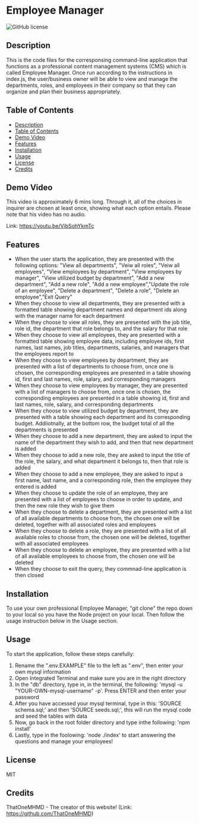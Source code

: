 # Employee Manager

![GitHub license](https://img.shields.io/badge/license-MIT-blue.svg)

## Description

This is the code files for the corresponsing command-line application that functions as a professional content management systems (CMS) which is called Employee Manager. Once run according to the instructions in index.js, the user/business owner will be able to view and manage the departments, roles, and employees in their company so that they can organize and plan their business appropriately.

## Table of Contents

- [Description](#description)
- [Table of Contents](#table-of-contents)
- [Demo Video](#demo-video)
- [Features](#features)
- [Installation](#installation)
- [Usage](#usage)
- [License](#license)
- [Credits](#credits)

## Demo Video

This video is approximately 6 mins long. Through it, all of the choices in inquirer are chosen at least once, showing what each option entails. Please note that his video has no audio.

Link: https://youtu.be/VibSohYkmTc

## Features

- When the user starts the application, they are presented with the following options: "View all departments", "Veiw all roles", "Veiw all employees", "View employees by department", "View employees by manager", "View utilized budget by department", "Add a new department", "Add a new role", "Add a new employee","Update the role of an employee", "Delete a department", "Delete a role", "Delete an employee","Exit Query"
- When they choose to view all departments, they are presented with a formatted table showing department names and department ids along with the manager name for each department
- When they choose to view all roles, they are presented with the job title, role id, the department that role belongs to, and the salary for that role
- When they choose to view all employees, they are presented with a formatted table showing employee data, including employee ids, first names, last names, job titles, departments, salaries, and managers that the employees report to
- When they choose to view employees by department, they are presented with a list of departments to choose from, once one is chosen, the corresponding employees are presented in a table showing id, first and last names, role, salary, and corresponding managers
- When they choose to view employees by manager, they are presented with a list of managers to choose from, once one is chosen, the corresponding employees are presented in a table showing id, first and last names, role, salary, and corresponding departments
- When they choose to view utilized budget by department, they are presented with a table showing each department and its corresponding budget. Addiiotnally, at the bottom row, the budget total of all the departments is presented
- When they choose to add a new department, they are asked to input the name of the department they wish to add, and then that new department is added
- When they choose to add a new role, they are asked to input the title of the role, the salary, and what department it belongs to, then that role is added
- When they choose to add a new employee, they are asked to input a first name, last name, and a corresponding role, then the employee they entered is added
- When they choose to update the role of an employee, they are presented with a list of employees to choose in order to update, and then the new role they wish to give them
- When they choose to delete a department, they are presented with a list of all available departments to choose from, the chosen one will be deleted, together with all associated roles and employees
- When they choose to delete a role, they are presented with a list of all available roles to choose from, the chosen one will be deleted, together with all associated employees
- When they choose to delete an employee, they are presented with a list of all available employees to choose from, the chosen one will be deleted
- When they choose to exit the query, they commnad-line application is then closed

## Installation

To use your own professional Employee Manager, "git clone" the repo down to your local so you have the Node project on your local. Then follow the usage instruction below in the Usage section.

## Usage

To start the application, follow these steps carefully:

1. Rename the ".env.EXAMPLE" file to the left as ".env", then enter your own mysql information
2. Open Integrated Terminal and make sure you are in the right directory
3. In the "db" directory, type in, in the terminal, the following: 'mysql -u "YOUR-OWN-mysql-username" -p'. Press ENTER and then enter your password
4. After you have accessed your mysql terminal, type in this: 'SOURCE schema.sql;' and then 'SOURCE seeds.sql;', this will run the mysql code and seed the tables with data
5. Now, go back in the root folder directory and type inthe following: 'npm install'
6. Lastly, type in the foolowing: 'node ./index' to start answering the questions and manage your employees!

## License

MIT

## Credits

ThatOneMHMD - The creator of this website!
(Link: https://github.com/ThatOneMHMD)

